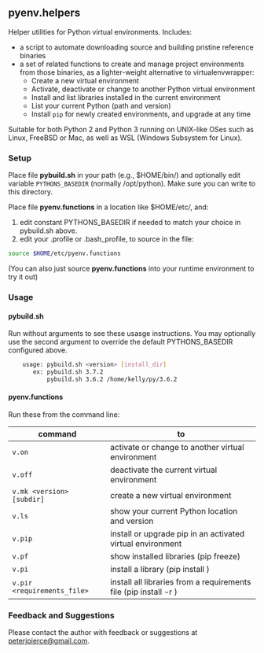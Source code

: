## pyenv.helpers

Helper utilities for Python virtual environments. Includes:
+ a script to automate downloading source and building pristine reference binaries
+ a set of related functions to create and manage project environments from those binaries,
  as a lighter-weight alternative to virtualenvwrapper:
    + Create a new virtual environment
    + Activate, deactivate or change to another Python virtual environment
    + Install and list libraries installed in the current environment
    + List your current Python (path and version)
    + Install `pip` for newly created environments, and upgrade at any time

Suitable for both Python 2 and Python 3 running on UNIX-like OSes such as Linux, FreeBSD or Mac,
as well as WSL (Windows Subsystem for Linux).

### Setup

Place file **pybuild.sh** in your path (e.g., $HOME/bin/) and optionally edit variable
`PYTHONS_BASEDIR` (normally /opt/python). Make sure you can write to
this directory.

Place file **pyenv.functions** in a location like $HOME/etc/, and:

1. edit constant PYTHONS_BASEDIR if needed to match your choice in pybuild.sh above.
2. edit your .profile or .bash\_profile, to source in the file:

```Bash
source $HOME/etc/pyenv.functions
```

(You can also just source **pyenv.functions** into your runtime environment to try it out)

### Usage

#### pybuild.sh

Run without arguments to see these usasge instructions. You may optionally use
the second argument to override the default PYTHONS_BASEDIR configured above.

```Bash
    usage: pybuild.sh <version> [install_dir]
       ex: pybuild.sh 3.7.2
           pybuild.sh 3.6.2 /home/kelly/py/3.6.2
```

#### pyenv.functions
Run these from the command line:

| command | to |
| ------- | ----- |
| `v.on ` | activate or change to another virtual environment |
| `v.off` | deactivate the current virtual environment |
| `v.mk <version> [subdir]` | create a new virtual environment |
| `v.ls` | show your current Python location and version |
| `v.pip` | install or upgrade pip in an activated virtual environment |
| `v.pf` | show installed libraries (pip freeze) |
| `v.pi` | install a library (pip install <library>) |
| `v.pir <requirements_file>` | install all libraries from a requirements file (pip install -r <file>) |

### Feedback and Suggestions

Please contact the author with feedback or suggestions at peterjpierce@gmail.com.
